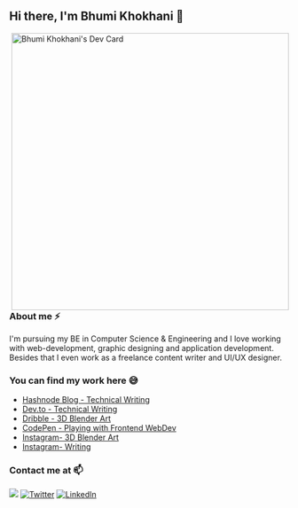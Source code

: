 ## Hi there, I'm Bhumi Khokhani 👋

<!--
**bhumikhokhani/bhumikhokhani** is a ✨ _special_ ✨ repository because its `README.md` (this file) appears on your GitHub profile.

Here are some ideas to get you started:

- 🔭 I’m currently working on ...
- 🌱 I’m currently learning ...
- 👯 I’m looking to collaborate on ...
- 🤔 I’m looking for help with ...
- 💬 Ask me about ...
- 📫 How to reach me: ...
- 😄 Pronouns: ...
- ⚡ Fun fact: ...
-->
<a href="https://app.daily.dev/bhumikhokhani"><img align="right" width="auto" height="500" src="https://api.daily.dev/devcards/81a60553a1c5447a9ee1c3c0e8475456.png?r=uoq" width="400" alt="Bhumi Khokhani's Dev Card"/></a>

### About me ⚡
I'm pursuing my BE in Computer Science & Engineering and I love working with web-development, graphic designing and application development. Besides that I even work as a freelance content writer and UI/UX designer.

### You can find my work here 😅 
- [Hashnode Blog - Technical Writing](https://bhumikhokhani.hashnode.dev/)
- [Dev.to - Technical Writing](https://dev.to/bhumikhokhani/)
- [Dribble - 3D Blender Art](https://dribbble.com/Blend_Arts)
- [CodePen - Playing with Frontend WebDev](https://codepen.io/bhumikhokhani/)
- [Instagram- 3D Blender Art](https://www.instagram.com/blend_arts/)
- [Instagram- Writing](https://www.instagram.com/worldy_feels/)

### Contact me at 📫 
  <a href="mailto:bhumikhokhani@gmail.com?"><img src="https://img.shields.io/badge/Gmail-D14836?style=for-the-badge&logo=gmail&logoColor=white"/></a>
  [![Twitter](https://img.shields.io/badge/TWITTER-%231DA1F2.svg?style=for-the-badge&logo=Twitter&logoColor=white)](https://twitter.com/bhumikhokhani)
  [![LinkedIn](https://img.shields.io/badge/linkedin-%230077B5.svg?style=for-the-badge&logo=linkedin&logoColor=white)](https://www.linkedin.com/in/bhumikhokhani/)
